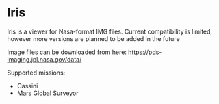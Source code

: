 # Iris

Iris is a viewer for Nasa-format IMG files. Current compatibility is limited, however more versions are 
planned to be added in the future

Image files can be downloaded from here: https://pds-imaging.jpl.nasa.gov/data/

Supported missions:
* Cassini
* Mars Global Surveyor
